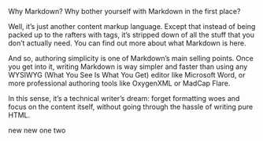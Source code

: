 Why Markdown?
Why bother yourself with Markdown in the first place?

Well, it’s just another content markup language. Except that instead of being packed up to the rafters with tags, it’s stripped down of all the stuff that you don’t actually need. You can find out more about what Markdown is here.



And so, authoring simplicity is one of Markdown’s main selling points. Once you get into it, writing Markdown is way simpler and faster than using any WYSIWYG (What You See Is What You Get) editor like Microsoft Word, or more professional authoring tools like OxygenXML or MadCap Flare.

In this sense, it’s a technical writer’s dream: forget formatting woes and focus on the content itself, without going through the hassle of writing pure HTML.


new new  one two
